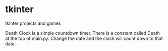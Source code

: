 # tkinter
tkinter projects and games

Death Clock is a simple countdown timer.  There is a constant called Death at the top of main.py.  Change the date and the clock will count down to that date. 
